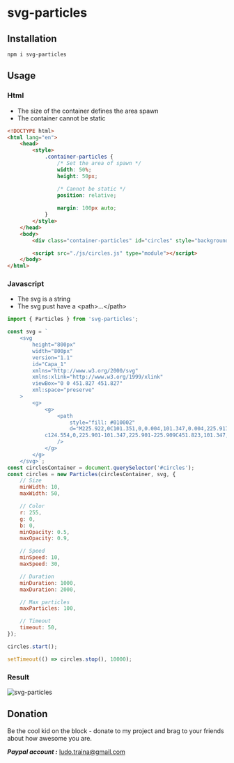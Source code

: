 # svg-particles

## Installation
```
npm i svg-particles
```

## Usage
### Html
- The size of the container defines the area spawn
- The container cannot be static

```html
<!DOCTYPE html>
<html lang="en">
    <head>
        <style>
            .container-particles {
                /* Set the area of spawn */
                width: 50%;
                height: 50px;

                /* Cannot be static */
                position: relative;
                
                margin: 100px auto;
            }
        </style>
    </head>
    <body>
        <div class="container-particles" id="circles" style="background-color: #ff000050"></div>

        <script src="./js/circles.js" type="module"></script>
    </body>
</html>
```

### Javascript
- The svg is a string
- The svg pust have a \<path>...\</path>

```javascript
import { Particles } from 'svg-particles';

const svg = `
    <svg
        height="800px"
        width="800px"
        version="1.1"
        id="Capa_1"
        xmlns="http://www.w3.org/2000/svg"
        xmlns:xlink="http://www.w3.org/1999/xlink"
        viewBox="0 0 451.827 451.827"
        xml:space="preserve"
    >
        <g>
            <g>
                <path
                    style="fill: #010002"
                    d="M225.922,0C101.351,0,0.004,101.347,0.004,225.917s101.347,225.909,225.917,225.909
			c124.554,0,225.901-101.347,225.901-225.909C451.823,101.347,350.476,0,225.922,0z"
                />
            </g>
        </g>
    </svg>`;
const circlesContainer = document.querySelector('#circles');
const circles = new Particles(circlesContainer, svg, {
    // Size
    minWidth: 10,
    maxWidth: 50,

    // Color
    r: 255,
    g: 0,
    b: 0,
    minOpacity: 0.5,
    maxOpacity: 0.9,

    // Speed
    minSpeed: 10,
    maxSpeed: 30,

    // Duration
    minDuration: 1000,
    maxDuration: 2000,

    // Max particles
    maxParticles: 100,

    // Timeout
    timeout: 50,
});

circles.start();

setTimeout(() => circles.stop(), 10000);
```

### Result
![svg-particles](https://user-images.githubusercontent.com/110570511/236704342-2a6b2a14-be6d-4f6c-9ed3-3fb02e37d848.gif)


## Donation
Be the cool kid on the block - donate to my project and brag to your friends about how awesome you are.

***Paypal account :*** ludo.traina@gmail.com

